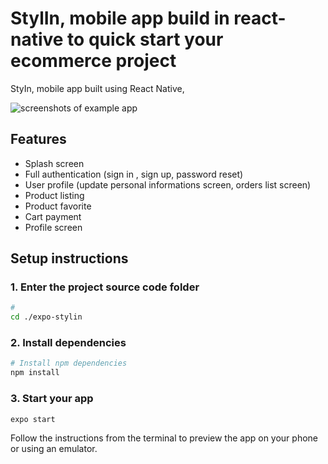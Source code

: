 # StylIn, mobile app build in react-native to quick start your ecommerce project 

StyIn, mobile app built using React Native,

![screenshots of example app](/src/assets/images/mockup.png)

## Features

- Splash screen
- Full authentication (sign in , sign up, password reset)
- User profile (update personal informations screen, orders list screen) 
- Product listing 
- Product favorite 
- Cart payment
- Profile screen


## Setup instructions

### 1.  Enter the project source code folder

```sh
#  
cd ./expo-stylin
```

### 2. Install dependencies

```sh
# Install npm dependencies
npm install

```
### 3. Start your app

```
expo start
```

Follow the instructions from the terminal to preview the app on your phone or using an emulator.

